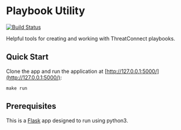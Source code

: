 # Playbook Utility

[![Build Status](https://travis-ci.org/fhightower/playbook-utility.svg?branch=master)](https://travis-ci.org/fhightower/playbook-utility)

Helpful tools for creating and working with ThreatConnect playbooks.

## Quick Start

Clone the app and run the application at [http://127.0.0.1:5000/](http://127.0.0.1:5000/):

    make run

## Prerequisites

This is a [Flask](http://flask.pocoo.org) app designed to run using python3.
